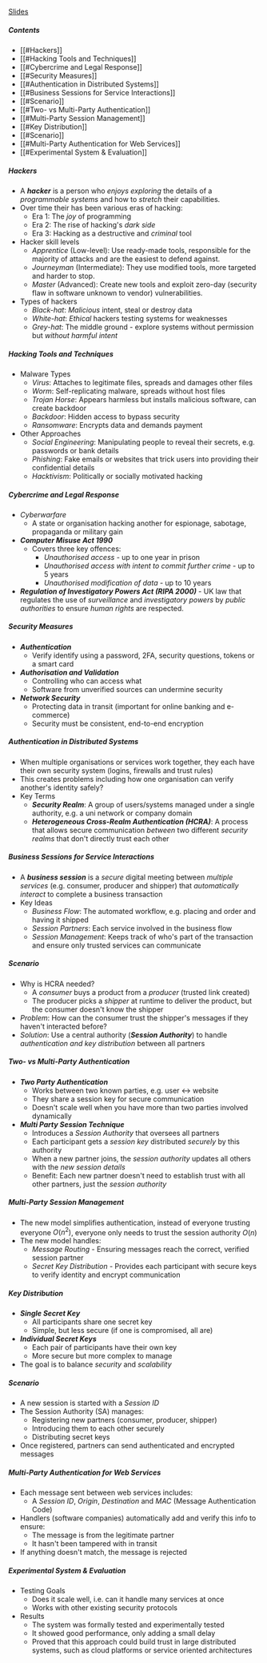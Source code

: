 [Slides](https://ele.exeter.ac.uk/pluginfile.php/5352266/mod_resource/content/2/Week_05.pdf)


##### Contents
 - [[#Hackers]]
 - [[#Hacking Tools and Techniques]]
 - [[#Cybercrime and Legal Response]]
 - [[#Security Measures]]
 - [[#Authentication in Distributed Systems]]
 - [[#Business Sessions for Service Interactions]]
 - [[#Scenario]]
 - [[#Two- vs Multi-Party Authentication]]
 - [[#Multi-Party Session Management]]
 - [[#Key Distribution]]
 - [[#Scenario]]
 - [[#Multi-Party Authentication for Web Services]]
 - [[#Experimental System & Evaluation]]


##### Hackers
 - A ***hacker*** is a person who *enjoys exploring* the details of a *programmable systems* and how to *stretch* their capabilities.
 - Over time their has been various eras of hacking:
	 - Era 1: The *joy* of programming
	 - Era 2: The rise of hacking's *dark side*
	 - Era 3: Hacking as a destructive and *criminal* tool
 - Hacker skill levels
	 - *Apprentice* (Low-level): Use ready-made tools, responsible for the majority of attacks and are the easiest to defend against.
	 - *Journeyman* (Intermediate): They use modified tools, more targeted and harder to stop.
	 - *Master* (Advanced): Create new tools and exploit zero-day (security flaw in software unknown to vendor) vulnerabilities.
 - Types of hackers
	 - *Black-hat*: *Malicious* intent, steal or destroy data
	 - *White-hat*: *Ethical* hackers testing systems for weaknesses
	 - *Grey-hat*: The middle ground - explore systems without permission but *without harmful intent*


##### Hacking Tools and Techniques
 - Malware Types
	 - *Virus*: Attaches to legitimate files, spreads and damages other files
	 - *Worm*: Self-replicating malware, spreads without host files
	 - *Trojan Horse*: Appears harmless but installs malicious software, can create backdoor
	 - *Backdoor*: Hidden access to bypass security
	 - *Ransomware*: Encrypts data and demands payment
 - Other Approaches
	 - *Social Engineering*: Manipulating people to reveal their secrets, e.g. passwords or bank details
	 - *Phishing*: Fake emails or websites that trick users into providing their confidential details
	 - *Hacktivism*: Politically or socially motivated hacking


##### Cybercrime and Legal Response
 - *Cyberwarfare*
	 - A state or organisation hacking another for espionage, sabotage, propaganda or military gain
 - ***Computer Misuse Act 1990***
	 - Covers three key offences:
		 - *Unauthorised access* - up to one year in prison
		 - *Unauthorised access with intent to commit further crime* - up to 5 years
		 - *Unauthorised modification of data* - up to 10 years
 - ***Regulation of Investigatory Powers Act (RIPA 2000)*** - UK law that regulates the use of *surveillance* and *investigatory powers* by *public authorities* to ensure *human rights* are respected.


##### Security Measures
 - ***Authentication***
	 - Verify identify using a password, 2FA, security questions, tokens or a smart card
 - ***Authorisation and Validation***
	 - Controlling who can access what
	 - Software from unverified sources can undermine security
 - ***Network Security***
	 - Protecting data in transit (important for online banking and e-commerce)
	 - Security must be consistent, end-to-end encryption


##### Authentication in Distributed Systems
 - When multiple organisations or services work together, they each have their own security system (logins, firewalls and trust rules)
 - This creates problems including how one organisation can verify another's identity safely?
 - Key Terms
	 - ***Security Realm***: A group of users/systems managed under a single authority, e.g. a uni network or company domain
	 - ***Heterogeneous Cross-Realm Authentication (HCRA)***: A process that allows secure communication *between* two different *security realms* that don't directly trust each other


##### Business Sessions for Service Interactions
 - A ***business session*** is a *secure* digital meeting between *multiple services* (e.g. consumer, producer and shipper) that *automatically interact* to complete a business transaction
 - Key Ideas
	 - *Business Flow*: The automated workflow, e.g. placing and order and having it shipped
	 - *Session Partners*: Each service involved in the business flow
	 - *Session Management*: Keeps track of who's part of the transaction and ensure only trusted services can communicate


##### Scenario
 - Why is HCRA needed?
	 - A *consumer* buys a product from a *producer* (trusted link created)
	 - The producer picks a *shipper* at runtime to deliver the product, but the consumer doesn't know the shipper
 - *Problem*: How can the consumer trust the shipper's messages if they haven't interacted before?
 - *Solution*: Use a central authority (***Session Authority***) to handle *authentication and key distribution* between all partners


##### Two- vs Multi-Party Authentication
 - ***Two Party Authentication***
	 - Works between two known parties, e.g. user $\leftrightarrow$ website
	 - They share a session key for secure communication
	 - Doesn't scale well when you have more than two parties involved dynamically
 - ***Multi Party Session Technique***
	 - Introduces a *Session Authority* that oversees all partners
	 - Each participant gets a *session key* distributed *securely* by this authority
	 - When a new partner joins, the *session authority* updates all others with the *new session details*
	 - Benefit: Each new partner doesn't need to establish trust with all other partners, just the *session authority*


##### Multi-Party Session Management
 - The new model simplifies authentication, instead of everyone trusting everyone $O(n^2)$, everyone only needs to trust the session authority $O(n)$
 - The new model handles:
	 - *Message Routing* - Ensuring messages reach the correct, verified session partner
	 - *Secret Key Distribution* - Provides each participant with secure keys to verify identity and encrypt communication


##### Key Distribution
 - ***Single Secret Key***
	 - All participants share one secret key
	 - Simple, but less secure (if one is compromised, all are)
 - ***Individual Secret Keys***
	 - Each pair of participants have their own key
	 - More secure but more complex to manage
 - The goal is to balance *security* and *scalability*


##### Scenario
 - A new session is started with a *Session ID*
 - The Session Authority (SA) manages:
	 - Registering new partners (consumer, producer, shipper)
	 - Introducing them to each other securely
	 - Distributing secret keys
 - Once registered, partners can send authenticated and encrypted messages


##### Multi-Party Authentication for Web Services
 - Each message sent between web services includes:
	 - A *Session ID*, *Origin*, *Destination* and *MAC* (Message Authentication Code)
 - Handlers (software companies) automatically add and verify this info to ensure:
	 - The message is from the legitimate partner
	 - It hasn't been tampered with in transit
 - If anything doesn't match, the message is rejected


##### Experimental System & Evaluation
 - Testing Goals
	 - Does it scale well, i.e. can it handle many services at once
	 - Works with other existing security protocols
 - Results
	 - The system was formally tested and experimentally tested
	 - It showed good performance, only adding a small delay
	 - Proved that this approach could build trust in large distributed systems, such as cloud platforms or service oriented architectures







